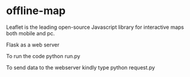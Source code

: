 # offline-map
Leaflet is the leading open-source Javascript library for interactive maps both mobile and pc.

Flask as a web server

To run the code
python run.py

To send data to the webserver kindly type
python request.py
